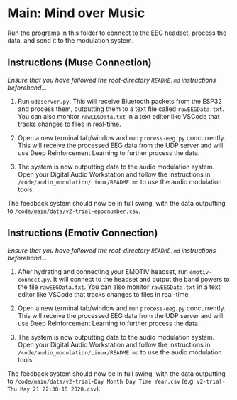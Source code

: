 # Main: Mind over Music

Run the programs in this folder to connect to the EEG headset, process the data, and send it to the modulation system. 

## Instructions (Muse Connection)

*Ensure that you have followed the root-directory `README.md` instructions beforehand...*

1. Run `udpserver.py`. This will receive Bluetooth packets from the ESP32 and process them, outputting them to a text file called `rawEEGData.txt`. You can also monitor `rawEEGData.txt` in a text editor like VSCode that tracks changes to files in real-time.

2. Open a new terminal tab/window and run `process-eeg.py` concurrently. This will receive the processed EEG data from the UDP server and will use Deep Reinforcement Learning to further process the data.

3. The system is now outputting data to the audio modulation system. Open your Digital Audio Workstation and follow the instructions in `/code/audio_modulation/Linux/README.md` to use the audio modulation tools.

The feedback system should now be in full swing, with the data outputting to `/code/main/data/v2-trial-epocnumber.csv`.

## Instructions (Emotiv Connection)

*Ensure that you have followed the root-directory `README.md` instructions beforehand...*

1. After hydrating and connecting your EMOTIV headset, run `emotiv-connect.py`. It will connect to the headset and output the band powers to the file `rawEEGData.txt`. You can also monitor `rawEEGData.txt` in a text editor like VSCode that tracks changes to files in real-time.

2. Open a new terminal tab/window and run `process-eeg.py` concurrently. This will receive the processed EEG data from the UDP server and will use Deep Reinforcement Learning to further process the data.

3. The system is now outputting data to the audio modulation system. Open your Digital Audio Workstation and follow the instructions in `/code/audio_modulation/Linux/README.md` to use the audio modulation tools.

The feedback system should now be in full swing, with the data outputting to `/code/main/data/v2-trial-Day Month Day Time Year.csv` (e.g. `v2-trial-Thu May 21 22:38:15 2020.csv`).
